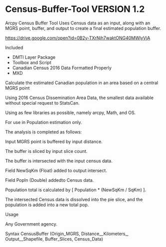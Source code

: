 # Census-Buffer-Tool VERSION 1.2
Arcpy Census Buffer Tool
Uses Census data as an input, along with an MGRS point, buffer, and output to create a final estimated population buffer.

https://drive.google.com/open?id=0B2y-TXrNjh7waktONG40MWIyVjA

Included
  - DMTI Layer Package
  - Toolbox and Script
  - Canadian Census 2016 Data Formatted Properly
  - MXD

Calculate the estimated Canadian population in an area based on a central MGRS point

Using 2016 Census Dissemination Area Data, the smallest data available without special request to StatsCan.

Using as few libraries as possible, namely arcpy, Math, and OS.

For use in Population estimation only.

The analysis is completed as follows:

Input MGRS point is buffered by input distance.

The buffer is sliced by input slice count.

The buffer is intersected with the input census data.

Field NewSqKm (Float) added to output intersect.

Field PopIn (Double) addedto Census data.

Population total is calculated by [ Population * (NewSqKm / SqKm) ].

The intersected Census data is dissolved into the pie slice, and the population is added into a new total pop.

Usage

Any Government agency.


Syntax
CensusBuffer (Origin_MGRS, Distance__Kilometers_, Output__Shapefile, Buffer_Slices, Census_Data)
